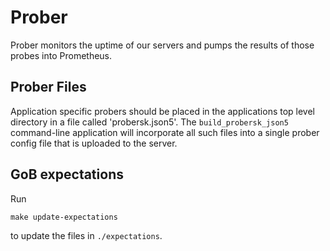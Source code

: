 # Prober

Prober monitors the uptime of our servers and pumps the results of those probes
into Prometheus.


## Prober Files

Application specific probers should be placed in the applications top level
directory in a file called 'probersk.json5'. The `build_probersk_json5`
command-line application will incorporate all such files into a single prober
config file that is uploaded to the server.

## GoB expectations

Run

    make update-expectations

to update the files in `./expectations`.